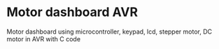 # Motor dashboard AVR

 Motor dashboard using microcontroller, keypad, lcd, stepper motor, DC motor in AVR with C code
